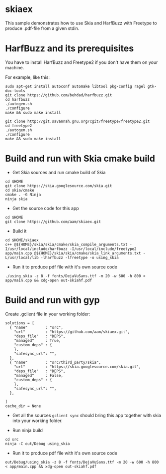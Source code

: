 # skiaex

This sample demonstrates how to use Skia and HarfBuzz with Freetype to produce .pdf-file from a given stdin.

HarfBuzz and its prerequisites
===

You have to install HarfBuzz and Freetype2 if you don't have them on your machine.

For example, like this:

```
sudo apt-get install autoconf automake libtool pkg-config ragel gtk-doc-tools
git clone https://github.com/behdad/harfbuzz.git
cd harfbuzz
./autogen.sh
./configure
make && sudo make install
```

```
git clone http://git.savannah.gnu.org/cgit/freetype/freetype2.git
cd freetype2
./autogen.sh
./configure
make && sudo make install
```

Build and run with Skia cmake build
===
- Get Skia sources and run cmake build of Skia
```
cd $HOME
git clone https://skia.googlesource.com/skia.git
cd skia/cmake
cmake . -G Ninja
ninja skia
```
- Get the source code for this app
```
cd $HOME
git clone https://github.com/aam/skiaex.git
```
- Build it
```
cd $HOME/skiaex  
c++ @${HOME}/skia/skia/cmake/skia_compile_arguments.txt -I/usr/local/include/harfbuzz -I/usr/local/include/freetype2  app/main.cpp @${HOME}/skia/skia/cmake/skia_link_arguments.txt -L/usr/local/lib -lharfbuzz -lfreetype -o using_skia
```
- Run it to produce pdf file with it's own source code
```
./using_skia -z 8 -f fonts/DejaVuSans.ttf -m 20 -w 600 -h 800 < app/main.cpp && xdg-open out-skiahf.pdf
```

Build and run with gyp
===

Create .gclient file in your working folder:

```
solutions = [
  { "name"        : "src",
    "url"         : "https://github.com/aam/skiaex.git",
    "deps_file"   : "DEPS",
    "managed"     : True,
    "custom_deps" : {
    },
    "safesync_url": "",
  },
  { "name"        : "src/third_party/skia",
    "url"         : "https://skia.googlesource.com/skia.git",
    "deps_file"   : "DEPS",
    "managed"     : False,
    "custom_deps" : {
    },
    "safesync_url": "",
  },

]
cache_dir = None
```
- Get all the sources
```gclient sync``` should bring this app together with skia into your working folder.

- Run ninja build
```
cd src
ninja -C out/Debug using_skia
```

- Run it to produce pdf file with it's own source code
```
out/Debug/using_skia -z 8 -f fonts/DejaVuSans.ttf -m 20 -w 600 -h 800 < app/main.cpp && xdg-open out-skiahf.pdf
````
